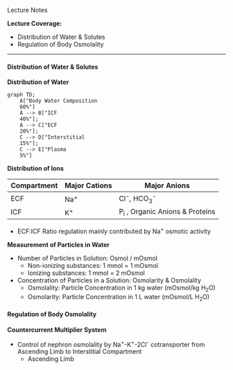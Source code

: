 Lecture Notes

**Lecture Coverage:**
- Distribution of Water & Solutes
- Regulation of Body Osmolality

---
#### **Distribution of Water & Solutes**
**Distribution of Water**
```mermaid  
graph TD;
	A["Body Water Composition
	60%"]
	A --> B["ICF
	40%"];
	A --> C["ECF
	20%"];
	C --> D["Interstitial
	15%"];
	C --> E["Plasma
	5%"]
```

**Distribution of Ions**

| Compartment | Major Cations  | Major Anions                                |
| ----------- | -------------- | ------------------------------------------- |
| ECF         | Na<sup>+</sup> | Cl<sup>-</sup>, HCO<sub>3</sub><sup>-</sup> |
| ICF         | K<sup>+</sup>  | P<sub>i</sub> , Organic Anions & Proteins   |
- ECF:ICF Ratio regulation mainly contributed by Na<sup>+</sup> osmotic activity

**Measurement of Particles in Water**
- Number of Particles in Solution: Osmol / mOsmol
	- Non-ionizing substances: 1 mmol = 1 mOsmol
	- Ionizing substances: 1 mmol = 2 mOsmol
- Concentration of Particles in a Solution: Osmolarity & Osmolality
	- Osmolality: Particle Concentration in 1 kg water (mOsmol/kg H<sub>2</sub>O)
	- Osmolarity: Particle Concentration in 1 L water (mOsmol/L H<sub>2</sub>O)


#### **Regulation of Body Osmolality**
**Countercurrent Multiplier System**
- Control of nephron osmolality by Na<sup>+</sup>-K<sup>+</sup>-2Cl<sup>-</sup> cotransporter from Ascending Limb to Interstitial Compartment
	- Ascending Limb
